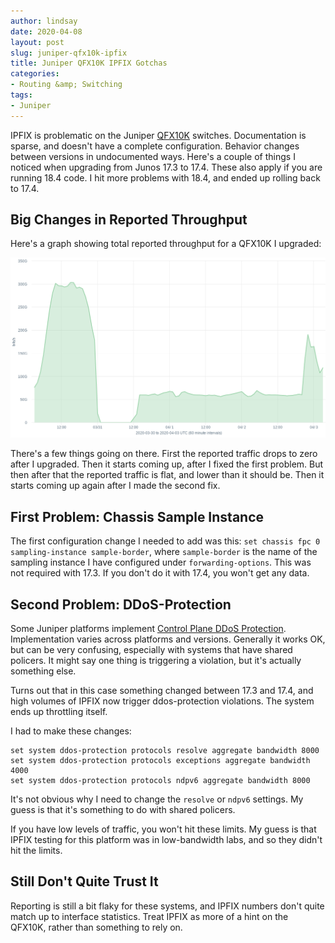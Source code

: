 ```yaml
---
author: lindsay
date: 2020-04-08
layout: post
slug: juniper-qfx10k-ipfix
title: Juniper QFX10K IPFIX Gotchas
categories:
- Routing &amp; Switching
tags:
- Juniper
---
```


IPFIX is problematic on the Juniper [QFX10K](https://www.juniper.net/us/en/products-services/switching/qfx-series/qfx10002/) switches. Documentation is sparse, and doesn't have a complete configuration. Behavior changes between versions in undocumented ways. Here's a couple of things I noticed when upgrading from Junos 17.3 to 17.4. These also apply if you are running 18.4 code. I hit more problems with 18.4, and ended up rolling back to 17.4.

## Big Changes in Reported Throughput

Here's a graph showing total reported throughput for a QFX10K I upgraded:

[![ipfix traffic report](/assets/2020/04/ipfix_traffic.png)](/assets/2020/04/ipfix_traffic.png)


There's a few things going on there. First the reported traffic drops to zero after I upgraded. Then it starts coming up, after I fixed the first problem. But then after that the reported traffic is flat, and lower than it should be. Then it starts coming up again after I made the second fix.

## First Problem: Chassis Sample Instance

The first configuration change I needed to add was this: `set chassis fpc 0 sampling-instance sample-border`, where `sample-border` is the name of the sampling instance I have configured under `forwarding-options`. This was not required with 17.3. If you don't do it with 17.4, you won't get any data.

## Second Problem: DDoS-Protection

Some Juniper platforms implement [Control Plane DDoS Protection](https://www.juniper.net/documentation/en_US/junos/topics/concept/subscriber-management-ddos-protection.html). Implementation varies across platforms and versions. Generally it works OK, but can be very confusing, especially with systems that have shared policers. It might say one thing is triggering a violation, but it's actually something else.

Turns out that in this case something changed between 17.3 and 17.4, and high volumes of IPFIX now trigger ddos-protection violations. The system ends up throttling itself.

I had to make these changes:

```text
set system ddos-protection protocols resolve aggregate bandwidth 8000
set system ddos-protection protocols exceptions aggregate bandwidth 4000
set system ddos-protection protocols ndpv6 aggregate bandwidth 8000
```

It's not obvious why I need to change the `resolve` or `ndpv6` settings. My guess is that it's something to do with shared policers.

If you have low levels of traffic, you won't hit these limits. My guess is that IPFIX testing for this platform was in low-bandwidth labs, and so they didn't hit the limits. 

## Still Don't Quite Trust It

Reporting is still a bit flaky for these systems, and IPFIX numbers don't quite match up to interface statistics. Treat IPFIX as more of a hint on the QFX10K, rather than something to rely on.